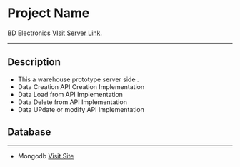 # Project Name

 BD Electronics [VIsit Server Link](https://powerful-hamlet-83745.herokuapp.com/). 
 ***



## Description
 * This a warehouse prototype server side . 
 * Data Creation API Creation Implementation
 * Data Load from API  Implementation
 * Data Delete from API Implementation
 * Data UPdate or modify API Implementation
 

## Database
***
* Mongodb [Visit Site](https://www.mongodb.com/)

